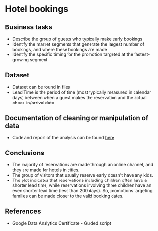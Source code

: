 # Hotel bookings

## Business tasks
* Describe the group of guests who typically make early bookings
* Identify the market segments that generate the largest number of bookings, and where these bookings are made
* Identify the specific timing for the promotion targeted at the fastest-growing segment
## Dataset
* Dataset can be found in files
* Lead Time is the period of time (most typically measured in calendar days) between when a guest makes the reservation and the actual check-in/arrival date
## Documentation of cleaning or manipulation of data
* Code and report of the analysis can be found [here](https://ngctramnl.github.io/Hotel-bookings/)
## Conclusions
* The majority of reservations are made through an online channel, and they are made for hotels in cities.
* The group of visitors that usually reserve early doesn't have any kids.
* The plot indicates that reservations including children often have a shorter lead time, while reservations involving three children have an even shorter lead time (less than 200 days). So, promotions targeting families can be made closer to the valid booking dates.

## References
* Google Data Analytics Certificate - Guided script
